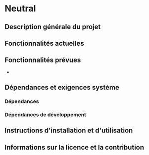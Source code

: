 # Neutral

## Description générale du projet

## Fonctionnalités actuelles

## Fonctionnalités prévues

-

## Dépendances et exigences système

### Dépendances

### Dépendances de développement

## Instructions d'installation et d'utilisation

## Informations sur la licence et la contribution
